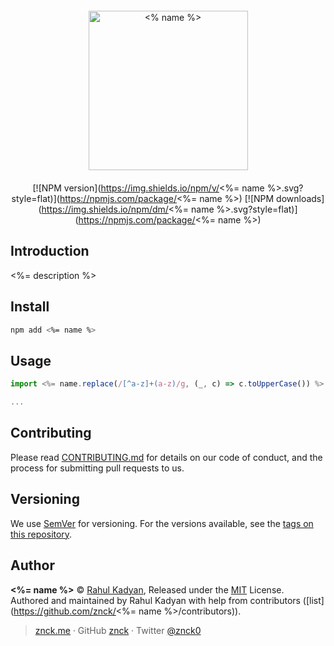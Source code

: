 <div class="text-xs-center" align="center" style="margin: 20px">
  <img src="./logo.png" height="255" alt="<% name %>">
</div>

<div class="text-xs-center" align="center">

[![NPM version](https://img.shields.io/npm/v/<%= name %>.svg?style=flat)](https://npmjs.com/package/<%= name %>)
[![NPM downloads](https://img.shields.io/npm/dm/<%= name %>.svg?style=flat)](https://npmjs.com/package/<%= name %>)

</div>

## Introduction

<%= description %>

## Install

```bash
npm add <%= name %>
```

## Usage

```js
import <%= name.replace(/[^a-z]+(a-z)/g, (_, c) => c.toUpperCase()) %> from '<%= name %>'

...
```

## Contributing

Please read [CONTRIBUTING.md](CONTRIBUTING.md) for details on our code of conduct, and the process for submitting pull requests to us.

## Versioning

We use [SemVer](http://semver.org/) for versioning. For the versions available, see the [tags on this repository](https://github.com/znck/prop-types/releases).

## Author

**<%= name %>** © [Rahul Kadyan](https://github.com/znck), Released under the [MIT](./LICENSE) License.<br>
Authored and maintained by Rahul Kadyan with help from contributors ([list](https://github.com/znck/<%= name %>/contributors)).

> [znck.me](https://znck.me) · GitHub [znck](https://github.com/znck) · Twitter [@znck0](https://twitter.com/@znck0)
